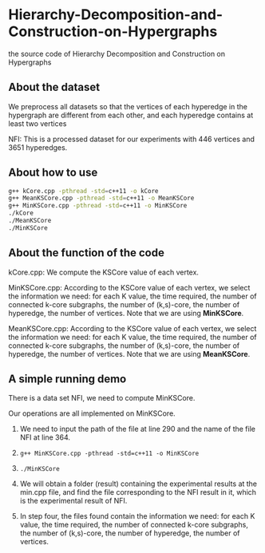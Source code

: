# Hierarchy-Decomposition-and-Construction-on-Hypergraphs

the source code of Hierarchy Decomposition and Construction on Hypergraphs

## About the dataset

We preprocess all datasets so that the vertices of each hyperedge in the hypergraph are different from each other, and each hyperedge contains at least two vertices

NFI: This is a processed dataset for our experiments with 446 vertices and 3651 hyperedges.

## About how to use

```bash
g++ kCore.cpp -pthread -std=c++11 -o kCore
g++ MeanKSCore.cpp -pthread -std=c++11 -o MeanKSCore
g++ MinKSCore.cpp -pthread -std=c++11 -o MinKSCore
./kCore
./MeanKSCore
./MinKSCore
```

## About the function of the code

kCore.cpp: We compute the KSCore value of each vertex.

MinKSCore.cpp: According to the KSCore value of each vertex, we select the information we need: for each K value, the time required, the number of connected k-core subgraphs, the number of (k,s)-core, the number of hyperedge, the number of vertices.
Note that we are using **MinKSCore**.

MeanKSCore.cpp: According to the KSCore value of each vertex, we select the information we need: for each K value, the time required, the number of connected k-core subgraphs, the number of (k,s)-core, the number of hyperedge, the number of vertices.
Note that we are using **MeanKSCore**.

## A simple running demo

There is a data set NFI, we need to compute MinKSCore.

Our operations are all implemented on MinKSCore.

1. We need to input the path of the file at line 290 and the name of the file NFI at line 364.

2. `g++ MinKSCore.cpp -pthread -std=c++11 -o MinKSCore`

3. `./MinKSCore`

4. We will obtain a folder (result) containing the experimental results at the min.cpp file, and find the file corresponding to the NFI result in it, which is the experimental result of NFI.

5. In step four, the files found contain the information we need: for each K value, the time required, the number of connected k-core subgraphs, the number of (k,s)-core, the number of hyperedge, the number of vertices.
